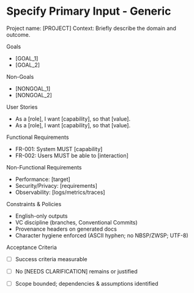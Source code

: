 # Specify Primary Input - Generic

Project name: [PROJECT]
Context: Briefly describe the domain and outcome.

Goals
- [GOAL_1]
- [GOAL_2]

Non-Goals
- [NONGOAL_1]
- [NONGOAL_2]

User Stories
- As a [role], I want [capability], so that [value].
- As a [role], I want [capability], so that [value].

Functional Requirements
- FR-001: System MUST [capability]
- FR-002: Users MUST be able to [interaction]

Non-Functional Requirements
- Performance: [target]
- Security/Privacy: [requirements]
- Observability: [logs/metrics/traces]

Constraints & Policies
- English-only outputs
- VC discipline (branches, Conventional Commits)
- Provenance headers on generated docs
- Character hygiene enforced (ASCII hyphen; no NBSP/ZWSP; UTF-8)

Acceptance Criteria
- [ ] Success criteria measurable
- [ ] No [NEEDS CLARIFICATION] remains or justified
- [ ] Scope bounded; dependencies & assumptions identified


